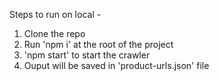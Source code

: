 Steps to run on local -

1) Clone the repo
2) Run 'npm i' at the root of the project
3) 'npm start' to start the crawler
4) Ouput will be saved in 'product-urls.json' file
